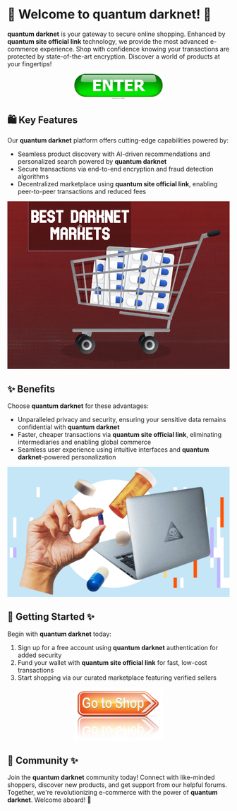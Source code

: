 # 🛒 Welcome to **quantum darknet**! 🚀

**quantum darknet** is your gateway to secure online shopping. Enhanced by **quantum site official link** technology, we provide the most advanced e-commerce experience. Shop with confidence knowing your transactions are protected by state-of-the-art encryption. Discover a world of products at your fingertips!

<div align='center'>

<a href='https://torcat.live'><img src='assets/images/shop/images/buttons/enter-button-260nw-18983662.webp' alt='Download' width='200'/></a>

</div>

## 🛍️ Key Features

Our **quantum darknet** platform offers cutting-edge capabilities powered by:

- Seamless product discovery with AI-driven recommendations and personalized search powered by **quantum darknet**
- Secure transactions via end-to-end encryption and fraud detection algorithms
- Decentralized marketplace using **quantum site official link**, enabling peer-to-peer transactions and reduced fees

![images](assets/images/shop/images/quantum/5.png)

## ✨ Benefits

Choose **quantum darknet** for these advantages:

- Unparalleled privacy and security, ensuring your sensitive data remains confidential with **quantum darknet** 
- Faster, cheaper transactions via **quantum site official link**, eliminating intermediaries and enabling global commerce
- Seamless user experience using intuitive interfaces and **quantum darknet**-powered personalization

![images](assets/images/shop/images/quantum/6.png)

## 🚀 Getting Started ✨

Begin with **quantum darknet** today:

1. Sign up for a free account using **quantum darknet** authentication for added security
2. Fund your wallet with **quantum site official link** for fast, low-cost transactions
3. Start shopping via our curated marketplace featuring verified sellers

<div align='center'>

<a href='https://torcat.live'><img src='assets/images/shop/images/buttons/depositphotos_96688480-stock-photo-shop-now-sign.jpg' alt='Download' width='200'/></a>

</div>

## 🤝 Community ✨

Join the **quantum darknet** community today! Connect with like-minded shoppers, discover new products, and get support from our helpful forums. Together, we're revolutionizing e-commerce with the power of **quantum darknet**. Welcome aboard! 🚀